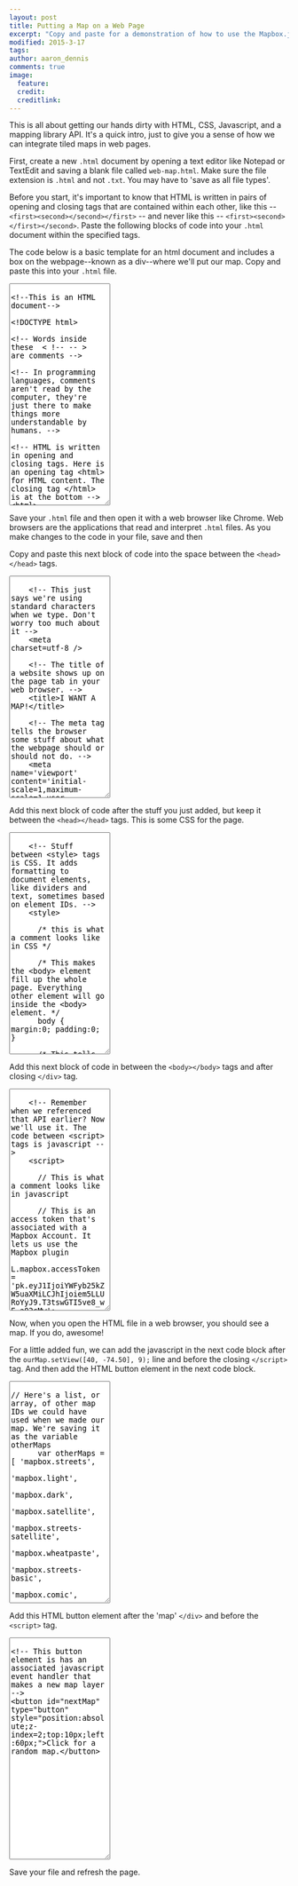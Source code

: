 ```yaml
---
layout: post
title: Putting a Map on a Web Page
excerpt: "Copy and paste for a demonstration of how to use the Mapbox.js API"
modified: 2015-3-17
tags: 
author: aaron_dennis
comments: true
image:
  feature: 
  credit: 
  creditlink: 
---
```


This is all about getting our hands dirty with HTML, CSS, Javascript, and a mapping library API. It's a quick intro, just to give you a sense of how we can integrate tiled maps in web pages.

First, create a new `.html` document by opening a text editor like Notepad or TextEdit and saving a blank file called `web-map.html`. Make sure the file extension is `.html` and not `.txt`. You may have to 'save as all file types'.

Before you start, it's important to know that HTML is written in pairs of opening and closing tags that are contained within each other, like this -- `<first><second></second></first>` -- and never like this -- `<first><second></first></second>`. Paste the following blocks of code into your `.html` document within the specified tags.

The code below is a basic template for an html document and includes a box on the webpage--known as a div--where we'll put our map. Copy and paste this into your `.html` file.

<textarea style="height:400px;font-family:monospace;">

<!--This is an HTML document-->

<!DOCTYPE html>

<!-- Words inside these  < !-- -- >  are comments -->

<!-- In programming languages, comments aren't read by the computer, they're just there to make things more understandable by humans. -->

<!-- HTML is written in opening and closing tags. Here is an opening tag <html> for HTML content. The closing tag </html> is at the bottom -->
<html>

  <!-- This next section is the "head" of document. It doesn't show up on the page but it contains some very important stuff. Notice the opening tag <head> and the closing tag </head> later on. -->
  <head>

  
  
  <!-- Here we close out the <head> tag from further up in the HTML document -->
  </head>

  <!-- Stuff inside the <body> tags is content you're going to see visually on the webpage -->
  <body>

    <!-- A <div> tag is like a box on the page. It divides the page into sections. This div is given the ID of "map" and it's where we're going to put the map.  -->
    <div id='map'></div>



  </body>

</html>

</textarea>

Save your `.html` file and then open it with a web browser like Chrome. Web browsers are the applications that read and interpret `.html` files. As you make changes to the code in your file, save and then 

Copy and paste this next block of code into the space between the `<head></head>` tags.

<textarea style="height:400px;font-family:monospace;">

    <!-- This just says we're using standard characters when we type. Don't worry too much about it -->
    <meta charset=utf-8 />

    <!-- The title of a website shows up on the page tab in your web browser. -->
    <title>I WANT A MAP!</title>
    
    <!-- The meta tag tells the browser some stuff about what the webpage should or should not do. -->
    <meta name='viewport' content='initial-scale=1,maximum-scale=1,user-scalable=no' />

    <!-- This is where the API comes in. Here, we're referencing the Mapbox.js API, which is a plugin/add-on for Leaflet. The script tag references prewritten javascript code (the API) and defines functions and methods for us to use which helps us do things that would otherwise be thousands of times more complicated like make a tiled map.  -->
    <!-- script tags always mean there's javascript between them or in a source (src) file -->
    <script src='https://api.tiles.mapbox.com/mapbox.js/v2.1.5/mapbox.js'></script>

    <!-- the Mapbox.js API also comes with a CSS stylesheet to format things like zoom controls -->
    <link href='https://api.tiles.mapbox.com/mapbox.js/v2.1.5/mapbox.css' rel='stylesheet' />

</textarea>

Add this next block of code after the stuff you just added, but keep it between the `<head></head>` tags. This is some CSS for the page.


<textarea style="height:400px;font-family:monospace;">
   
    <!-- Stuff between <style> tags is CSS. It adds formatting to document elements, like dividers and text, sometimes based on element IDs. -->
    <style>
  
      /* this is what a comment looks like in CSS */
      
      /* This makes the <body> element fill up the whole page. Everything other element will go inside the <body> element. */
      body { margin:0; padding:0; } 
  
      /* This tells the <div> we ID'd as #map to be in a positon that's not relative to anything else, 0 pixels from the top of its container, 0 pixels from the bottom, and 100% of the containers width. Basically, it's always going to be as large as your browser window */
      #map { position:absolute; top:0; bottom:0; width:100%; }

    </style>

</textarea>

Add this next block of code in between the `<body></body>` tags and after closing `</div>` tag.

<textarea style="height:400px;font-family:monospace;">

    <!-- Remember when we referenced that API earlier? Now we'll use it. The code between <script> tags is javascript -->
    <script>

      // This is what a comment looks like in javascript
      
      // This is an access token that's associated with a Mapbox Account. It lets us use the Mapbox plugin
      L.mapbox.accessToken = 'pk.eyJ1IjoiYWFyb25kZW5uaXMiLCJhIjoiem5LLURoYyJ9.T3tswGTI5ve8_wE-a02cMw';

      // Here, the code is telling the browser to make a map in the element with the ID 'map', use the map tiles from the Mapbox tile API associated with the Map ID 'examples.map-i86nkdio' and store it as the variable ourMap so we can reference it later.
      var ourMap = L.mapbox.map('map', 'examples.map-i86nkdio');
      
      // In this line of code, we're using a `method` on ourMap to change the view to a pair of lat/long coordinates and a specific zoom level
      ourMap.setView([40, -74.50], 9);

    </script>

</textarea>

Now, when you open the HTML file in a web browser, you should see a map. If you do, awesome!

For a little added fun, we can add  the javascript in the next code block after the `ourMap.setView([40, -74.50], 9);` line and before the closing `</script>` tag. And then add the HTML button element in the next code block.

<textarea style="height:400px;font-family:monospace;">

// Here's a list, or array, of other map IDs we could have used when we made our map. We're saving it as the variable otherMaps
      var otherMaps = [ 'mapbox.streets',
                        'mapbox.light',
                        'mapbox.dark',
                        'mapbox.satellite',
                        'mapbox.streets-satellite',
                        'mapbox.wheatpaste',
                        'mapbox.streets-basic',
                        'mapbox.comic',
                        'mapbox.outdoors',
                        'mapbox.run-bike-hike',
                        'mapbox.pencil',
                        'mapbox.pirates',
                        'mapbox.emerald',
                        'mapbox.high-contrast',
                        'examples.map-i86nkdio' ];
      
      // Each of the items in the otherMaps list has an index. For example, otherMaps[0] is equal to 'mapbox.streets' because it is in the first, or 0, position in the array.
      
      // Let's make an "event listener" with javascript so that each time someone clicks on the element 'nextMap', we load in a random new map.
      document.getElementById('nextMap').onclick = newMap;
            
      //The even listener above says "on the click of the window, call the function loadNewMap. We can define that function below
      function newMap(){ // Defining a new function that will run a block of code
        ourMap.eachLayer(function(layer) { ourMap.removeLayer(layer); }); // Remove any existing tile layers
        var mapIndex = Math.floor(Math.random() * 15); // This gives a random number between 0 and 14
        var layer = L.mapbox.tileLayer(otherMaps[mapIndex]); // Pick out our new tile map layer from the otherMaps options
        layer.addTo(ourMap); // Add the new map layer
      };
</textarea>

Add this HTML button element after the 'map' `</div>` and before the `<script>` tag.

<textarea style="height:400px;font-family:monospace;">

<!-- This button element is has an associated javascript event handler that makes a new map layer -->
<button id="nextMap" type="button" style="position:absolute;z-index=2;top:10px;left:60px;">Click for a random map.</button>

</textarea>

Save your file and refresh the page.